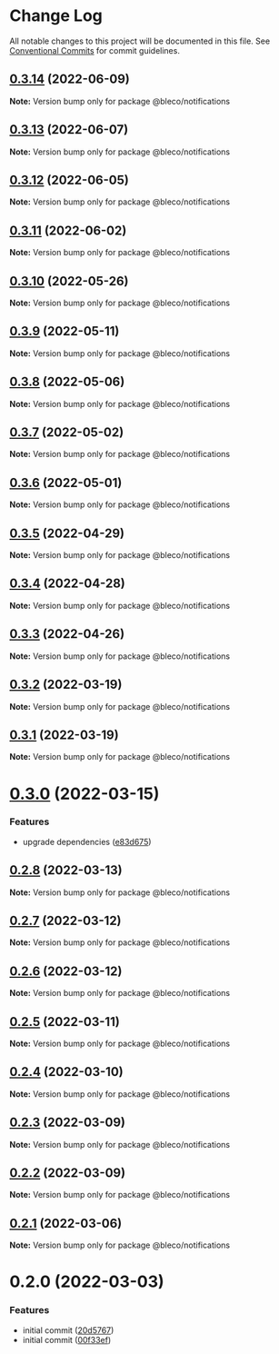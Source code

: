 # Change Log

All notable changes to this project will be documented in this file.
See [Conventional Commits](https://conventionalcommits.org) for commit guidelines.

## [0.3.14](https://gitr.net/betaly/bleco/compare/@bleco/notifications@0.3.13...@bleco/notifications@0.3.14) (2022-06-09)

**Note:** Version bump only for package @bleco/notifications





## [0.3.13](https://gitr.net/betaly/bleco/compare/@bleco/notifications@0.3.12...@bleco/notifications@0.3.13) (2022-06-07)

**Note:** Version bump only for package @bleco/notifications





## [0.3.12](https://gitr.net/betaly/bleco/compare/@bleco/notifications@0.3.11...@bleco/notifications@0.3.12) (2022-06-05)

**Note:** Version bump only for package @bleco/notifications





## [0.3.11](https://gitr.net/betaly/bleco/compare/@bleco/notifications@0.3.10...@bleco/notifications@0.3.11) (2022-06-02)

**Note:** Version bump only for package @bleco/notifications





## [0.3.10](https://gitr.net/betaly/bleco/compare/@bleco/notifications@0.3.9...@bleco/notifications@0.3.10) (2022-05-26)

**Note:** Version bump only for package @bleco/notifications





## [0.3.9](https://gitr.net/betaly/bleco/compare/@bleco/notifications@0.3.8...@bleco/notifications@0.3.9) (2022-05-11)

**Note:** Version bump only for package @bleco/notifications





## [0.3.8](https://gitr.net/betaly/bleco/compare/@bleco/notifications@0.3.7...@bleco/notifications@0.3.8) (2022-05-06)

**Note:** Version bump only for package @bleco/notifications





## [0.3.7](https://gitr.net/betaly/bleco/compare/@bleco/notifications@0.3.6...@bleco/notifications@0.3.7) (2022-05-02)

**Note:** Version bump only for package @bleco/notifications





## [0.3.6](https://gitr.net/betaly/bleco/compare/@bleco/notifications@0.3.5...@bleco/notifications@0.3.6) (2022-05-01)

**Note:** Version bump only for package @bleco/notifications





## [0.3.5](https://gitr.net/betaly/bleco/compare/@bleco/notifications@0.3.4...@bleco/notifications@0.3.5) (2022-04-29)

**Note:** Version bump only for package @bleco/notifications





## [0.3.4](https://gitr.net/betaly/bleco/compare/@bleco/notifications@0.3.3...@bleco/notifications@0.3.4) (2022-04-28)

**Note:** Version bump only for package @bleco/notifications





## [0.3.3](https://gitr.net/betaly/bleco/compare/@bleco/notifications@0.3.2...@bleco/notifications@0.3.3) (2022-04-26)

**Note:** Version bump only for package @bleco/notifications





## [0.3.2](https://gitr.net/betaly/bleco/compare/@bleco/notifications@0.3.1...@bleco/notifications@0.3.2) (2022-03-19)

**Note:** Version bump only for package @bleco/notifications





## [0.3.1](https://gitr.net/betaly/bleco/compare/@bleco/notifications@0.3.0...@bleco/notifications@0.3.1) (2022-03-19)

**Note:** Version bump only for package @bleco/notifications





# [0.3.0](https://gitr.net/betaly/bleco/compare/@bleco/notifications@0.2.8...@bleco/notifications@0.3.0) (2022-03-15)


### Features

* upgrade dependencies ([e83d675](https://gitr.net/betaly/bleco/commits/e83d675bc8e6c2da5737ebcfa48378bcc366dbea))





## [0.2.8](https://gitr.net/betaly/bleco/compare/@bleco/notifications@0.2.7...@bleco/notifications@0.2.8) (2022-03-13)

**Note:** Version bump only for package @bleco/notifications





## [0.2.7](https://gitr.net/betaly/bleco/compare/@bleco/notifications@0.2.6...@bleco/notifications@0.2.7) (2022-03-12)

**Note:** Version bump only for package @bleco/notifications





## [0.2.6](https://gitr.net/betaly/bleco/compare/@bleco/notifications@0.2.5...@bleco/notifications@0.2.6) (2022-03-12)

**Note:** Version bump only for package @bleco/notifications





## [0.2.5](https://gitr.net/betaly/bleco/compare/@bleco/notifications@0.2.4...@bleco/notifications@0.2.5) (2022-03-11)

**Note:** Version bump only for package @bleco/notifications





## [0.2.4](https://gitr.net/betaly/bleco/compare/@bleco/notifications@0.2.3...@bleco/notifications@0.2.4) (2022-03-10)

**Note:** Version bump only for package @bleco/notifications





## [0.2.3](https://gitr.net/betaly/bleco/compare/@bleco/notifications@0.2.2...@bleco/notifications@0.2.3) (2022-03-09)

**Note:** Version bump only for package @bleco/notifications





## [0.2.2](https://gitr.net/betaly/bleco/compare/@bleco/notifications@0.2.1...@bleco/notifications@0.2.2) (2022-03-09)

**Note:** Version bump only for package @bleco/notifications





## [0.2.1](https://gitr.net/betaly/bleco/compare/@bleco/notifications@0.2.0...@bleco/notifications@0.2.1) (2022-03-06)

**Note:** Version bump only for package @bleco/notifications





# 0.2.0 (2022-03-03)


### Features

* initial commit ([20d5767](https://gitr.net/betaly/bleco/bleco/commits/20d57676d4b3805abc47f02fcf7a81902cc4ade3))
* initial commit ([00f33ef](https://gitr.net/betaly/bleco/bleco/commits/00f33efdb654a3c235ff65ab82f9274b2ee4fc3f))
